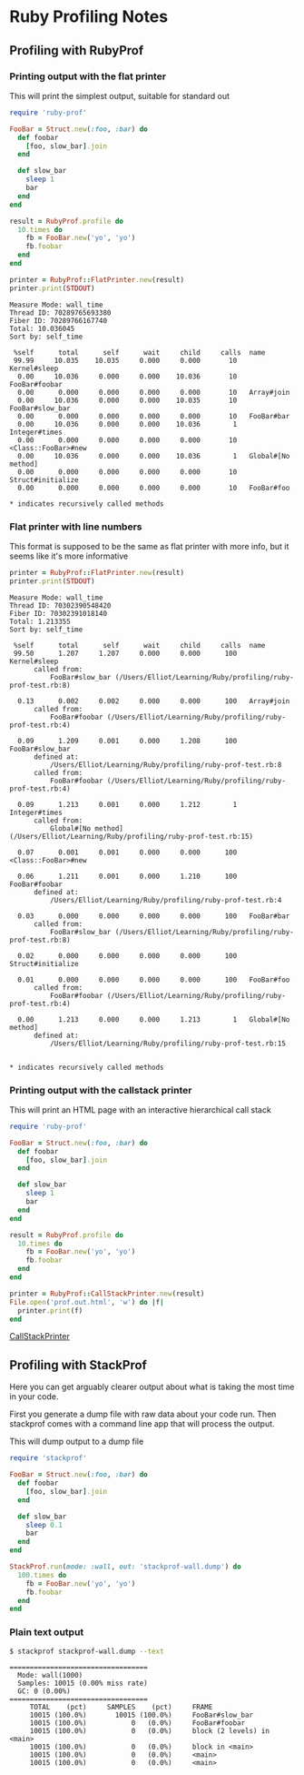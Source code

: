 # Ruby Profiling Notes

## Profiling with RubyProf

### Printing output with the flat printer

This will print the simplest output, suitable for standard out

```ruby
require 'ruby-prof'

FooBar = Struct.new(:foo, :bar) do
  def foobar
    [foo, slow_bar].join
  end

  def slow_bar
    sleep 1
    bar
  end
end

result = RubyProf.profile do
  10.times do
    fb = FooBar.new('yo', 'yo')
    fb.foobar
  end
end

printer = RubyProf::FlatPrinter.new(result)
printer.print(STDOUT)
```

```text
Measure Mode: wall_time
Thread ID: 70289765693380
Fiber ID: 70289766167740
Total: 10.036045
Sort by: self_time

 %self      total      self      wait     child     calls  name
 99.99     10.035    10.035     0.000     0.000       10   Kernel#sleep
  0.00     10.036     0.000     0.000    10.036       10   FooBar#foobar
  0.00      0.000     0.000     0.000     0.000       10   Array#join
  0.00     10.036     0.000     0.000    10.035       10   FooBar#slow_bar
  0.00      0.000     0.000     0.000     0.000       10   FooBar#bar
  0.00     10.036     0.000     0.000    10.036        1   Integer#times
  0.00      0.000     0.000     0.000     0.000       10   <Class::FooBar>#new
  0.00     10.036     0.000     0.000    10.036        1   Global#[No method]
  0.00      0.000     0.000     0.000     0.000       10   Struct#initialize
  0.00      0.000     0.000     0.000     0.000       10   FooBar#foo

* indicates recursively called methods
```

### Flat printer with line numbers

This format is supposed to be the same as flat printer with more info, but it seems like it's more informative

```ruby
printer = RubyProf::FlatPrinter.new(result)
printer.print(STDOUT)
```

```text
Measure Mode: wall_time
Thread ID: 70302390548420
Fiber ID: 70302391018140
Total: 1.213355
Sort by: self_time

 %self      total      self      wait     child     calls  name
 99.50      1.207     1.207     0.000     0.000      100   Kernel#sleep
      called from:
          FooBar#slow_bar (/Users/Elliot/Learning/Ruby/profiling/ruby-prof-test.rb:8)

  0.13      0.002     0.002     0.000     0.000      100   Array#join
      called from:
          FooBar#foobar (/Users/Elliot/Learning/Ruby/profiling/ruby-prof-test.rb:4)

  0.09      1.209     0.001     0.000     1.208      100   FooBar#slow_bar
      defined at:
          /Users/Elliot/Learning/Ruby/profiling/ruby-prof-test.rb:8
      called from:
          FooBar#foobar (/Users/Elliot/Learning/Ruby/profiling/ruby-prof-test.rb:4)

  0.09      1.213     0.001     0.000     1.212        1   Integer#times
      called from:
          Global#[No method] (/Users/Elliot/Learning/Ruby/profiling/ruby-prof-test.rb:15)

  0.07      0.001     0.001     0.000     0.000      100   <Class::FooBar>#new

  0.06      1.211     0.001     0.000     1.210      100   FooBar#foobar
      defined at:
          /Users/Elliot/Learning/Ruby/profiling/ruby-prof-test.rb:4

  0.03      0.000     0.000     0.000     0.000      100   FooBar#bar
      called from:
          FooBar#slow_bar (/Users/Elliot/Learning/Ruby/profiling/ruby-prof-test.rb:8)

  0.02      0.000     0.000     0.000     0.000      100   Struct#initialize

  0.01      0.000     0.000     0.000     0.000      100   FooBar#foo
      called from:
          FooBar#foobar (/Users/Elliot/Learning/Ruby/profiling/ruby-prof-test.rb:4)

  0.00      1.213     0.000     0.000     1.213        1   Global#[No method]
      defined at:
          /Users/Elliot/Learning/Ruby/profiling/ruby-prof-test.rb:15


* indicates recursively called methods
```

### Printing output with the callstack printer

This will print an HTML page with an interactive hierarchical call stack

```ruby
require 'ruby-prof'

FooBar = Struct.new(:foo, :bar) do
  def foobar
    [foo, slow_bar].join
  end

  def slow_bar
    sleep 1
    bar
  end
end

result = RubyProf.profile do
  10.times do
    fb = FooBar.new('yo', 'yo')
    fb.foobar
  end
end

printer = RubyProf::CallStackPrinter.new(result)
File.open('prof.out.html', 'w') do |f|
  printer.print(f)
end
```

[CallStackPrinter](img/ruby-call-stack-prof.png)

## Profiling with StackProf

Here you can get arguably clearer output about what is taking the most time in your code.

First you generate a dump file with raw data about your code run. Then stackprof comes with a command line app that will process the output.

This will dump output to a dump file

```ruby
require 'stackprof'

FooBar = Struct.new(:foo, :bar) do
  def foobar
    [foo, slow_bar].join
  end

  def slow_bar
    sleep 0.1
    bar
  end
end

StackProf.run(mode: :wall, out: 'stackprof-wall.dump') do
  100.times do
    fb = FooBar.new('yo', 'yo')
    fb.foobar
  end
end
```

### Plain text output

```bash
$ stackprof stackprof-wall.dump --text
```

```text
==================================
  Mode: wall(1000)
  Samples: 10015 (0.00% miss rate)
  GC: 0 (0.00%)
==================================
     TOTAL    (pct)     SAMPLES    (pct)     FRAME
     10015 (100.0%)       10015 (100.0%)     FooBar#slow_bar
     10015 (100.0%)           0   (0.0%)     FooBar#foobar
     10015 (100.0%)           0   (0.0%)     block (2 levels) in <main>
     10015 (100.0%)           0   (0.0%)     block in <main>
     10015 (100.0%)           0   (0.0%)     <main>
     10015 (100.0%)           0   (0.0%)     <main>
```
